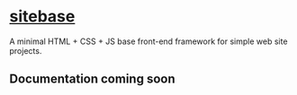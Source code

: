 # [sitebase](https://kccnma.github.io/sitebase/ "Sitebase Demo")
A minimal HTML + CSS + JS base front-end framework for simple web site projects.

## Documentation coming soon
